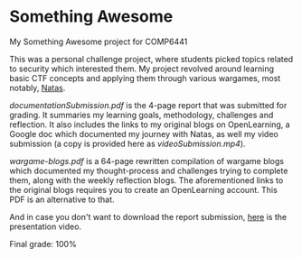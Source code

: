 # Something Awesome
My Something Awesome project for COMP6441

This was a personal challenge project, where students picked topics related to security which interested them. 
My project revolved around learning basic CTF concepts and applying them through various wargames, most notably, [Natas](https://overthewire.org/wargames/natas/).

*documentationSubmission.pdf* is the 4-page report that was submitted for grading. It summaries my learning goals, methodology, challenges and reflection. It also includes the links to my original blogs on OpenLearning, a Google doc which documented my journey with Natas, as well my video submission (a copy is provided here as *videoSubmission.mp4*).

*wargame-blogs.pdf* is a 64-page rewritten compilation of wargame blogs which documented my thought-process and challenges trying to complete them, along with the weekly reflection blogs. The aforementioned links to the original blogs requires you to create an OpenLearning account. This PDF is an alternative to that.

And in case you don't want to download the report submission, [here](https://www.youtube.com/watch?v=NMZVjS3DD0U) is the presentation video.

Final grade: 100%

